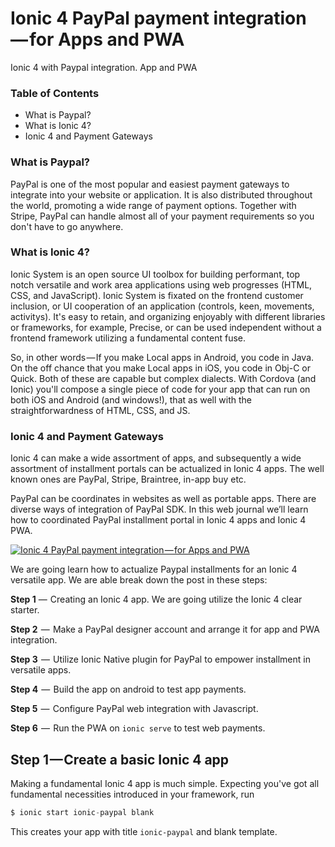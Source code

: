 # Ionic 4 PayPal payment integration — for Apps and PWA
Ionic 4 with Paypal integration. App and PWA

### Table of Contents
- What is Paypal?
- What is Ionic 4?
- Ionic 4 and Payment Gateways

### What is Paypal?

PayPal is one of the most popular and easiest payment gateways to integrate into your website or application. It is also distributed throughout the world, promoting a wide range of payment options. Together with Stripe, PayPal can handle almost all of your payment requirements so you don't have to go anywhere.

### What is Ionic 4?

Ionic System is an open source UI toolbox for building performant, top notch versatile and work area applications using web progresses (HTML, CSS, and JavaScript). Ionic System is fixated on the frontend customer inclusion, or UI cooperation of an application (controls, keen, movements, activitys). It's easy to retain, and organizing enjoyably with different libraries or frameworks, for example, Precise, or can be used independent without a frontend framework utilizing a fundamental content fuse.

So, in other words — If you make Local apps in Android, you code in Java. On the off chance that you make Local apps in iOS, you code in Obj-C or Quick. Both of these are capable but complex dialects. With Cordova (and Ionic) you'll compose a single piece of code for your app that can run on both iOS and Android (and windows!), that as well with the straightforwardness of HTML, CSS, and JS.

### Ionic 4 and Payment Gateways

Ionic 4 can make a wide assortment of apps, and subsequently a wide assortment of installment portals can be actualized in Ionic 4 apps. The well known ones are PayPal, Stripe, Braintree, in-app buy etc.

PayPal can be coordinates in websites as well as portable apps. There are diverse ways of integration of PayPal SDK. In this web journal we’ll learn how to coordinated PayPal installment portal in Ionic 4 apps and Ionic 4 PWA.

[![Ionic 4 PayPal payment integration — for Apps and PWA](https://www.developerhelpline.com/wp-includes/images/ionic-paypal.jpeg "Ionic 4 PayPal payment integration — for Apps and PWA")](https://www.developerhelpline.com/wp-includes/images/ionic-paypal.jpeg "Ionic 4 PayPal payment integration — for Apps and PWA")

We are going learn how to actualize Paypal installments for an Ionic 4 versatile app. We are able break down the post in these steps:

**Step 1** —  Creating an Ionic 4 app. We are going utilize the Ionic 4 clear starter.

**Step 2**  —  Make a PayPal designer account and arrange it for app and PWA integration.

**Step 3**  —  Utilize Ionic Native plugin for PayPal to empower installment in versatile apps.

**Step 4**  —  Build the app on android to test app payments.

**Step 5**  —  Configure PayPal web integration with Javascript.

**Step 6**  —  Run the PWA on `ionic serve` to test web payments.

## Step 1 — Create a basic Ionic 4 app

Making a fundamental Ionic 4 app is much simple. Expecting you've got all fundamental necessities introduced in your framework, run

```javascript
$ ionic start ionic-paypal blank
```

This creates your app with title `ionic-paypal` and blank template.
